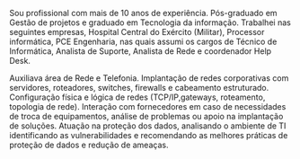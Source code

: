 Sou profissional com mais de 10 anos de experiência. Pós-graduado em Gestão de projetos e graduado em Tecnologia da informação.
Trabalhei nas seguintes empresas, Hospital Central do Exército (Militar), Processor informática, PCE Engenharia, nas quais assumi os 
cargos de Técnico de Informática, Analista de Suporte, Analista de Rede e coordenador Help Desk.

Auxiliava área de Rede e Telefonia. Implantação de redes corporativas com servidores, 
roteadores, switches, firewalls e cabeamento estruturado. Configuração física e lógica de redes (TCP/IP,gateways, roteamento, topologia de rede). 
Interação com fornecedores em caso de necessidades de troca de equipamentos, análise de problemas ou apoio na implantação de soluções. Atuação na 
proteção dos dados, analisando o ambiente de TI identificando as vulnerabilidades e recomendando as melhores práticas de proteção de dados e redução de ameaças.

<!---
tonnynhoguns/tonnynhoguns is a ✨ special ✨ repository because its `README.md` (this file) appears on your GitHub profile.
You can click the Preview link to take a look at your changes.
--->
